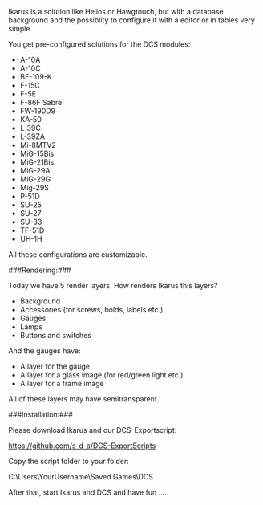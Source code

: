 Ikarus is a solution like Helios or Hawgtouch, but with a database background and the possiblity to configure it with a editor or in tables very simple.

You get pre-configured solutions for the DCS modules:

- A-10A
- A-10C
- BF-109-K
- F-15C
- F-5E
- F-86F Sabre
- FW-190D9
- KA-50
- L-39C
- L-39ZA
- Mi-8MTV2
- MiG-15Bis
- MiG-21Bis
- MiG-29A
- MiG-29G
- Mig-29S
- P-51D
- SU-25
- SU-27
- SU-33
- TF-51D
- UH-1H

All these configurations are customizable.

###Rendering:###

Today we have 5 render layers. How renders Ikarus this layers?

- Background
- Accessories (for screws, bolds, labels etc.)
- Gauges
- Lamps
- Buttons and switches

And the gauges have:

- A layer for the gauge
- A layer for a glass image (for red/green light etc.)
- A layer for a frame image

All of these layers may have semitransparent.

###Installation:###

Please download Ikarus and our DCS-Exportscript:

https://github.com/s-d-a/DCS-ExportScripts

Copy the script folder to your folder:

C:\Users\YourUsername\Saved Games\DCS

After that, start Ikarus and DCS and have fun ....
